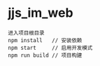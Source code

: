 # jjs_im_web
    进入项目根目录
    npm install   // 安装依赖
    npm start     // 启用开发模式
    npm run build // 项目构建
    
